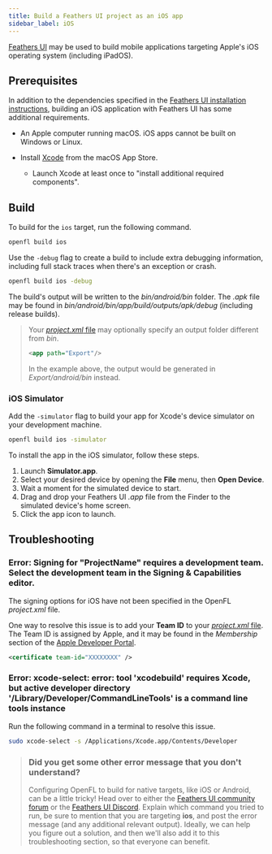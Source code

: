 ```yaml
---
title: Build a Feathers UI project as an iOS app
sidebar_label: iOS
---
```


[Feathers UI](/) may be used to build mobile applications targeting Apple's iOS operating system (including iPadOS).

## Prerequisites

In addition to the dependencies specified in the [Feathers UI installation instructions](./installation.md), building an iOS application with Feathers UI has some additional requirements.

- An Apple computer running macOS. iOS apps cannot be built on Windows or Linux.

- Install [Xcode](https://developer.apple.com/xcode/) from the macOS App Store.

  - Launch Xcode at least once to "install additional required components".

## Build

To build for the `ios` target, run the following command.

```sh
openfl build ios
```

Use the `-debug` flag to create a build to include extra debugging information, including full stack traces when there's an exception or crash.

```sh
openfl build ios -debug
```

The build's output will be written to the _bin/android/bin_ folder. The _.apk_ file may be found in _bin/android/bin/app/build/outputs/apk/debug_ (including release builds).

> Your [_project.xml_ file](https://lime.openfl.org/docs/project-files/xml-format/) may optionally specify an output folder different from _bin_.
>
> ```xml
> <app path="Export"/>
> ```
>
> In the example above, the output would be generated in _Export/android/bin_ instead.

### iOS Simulator

Add the `-simulator` flag to build your app for Xcode's device simulator on your development machine.

```sh
openfl build ios -simulator
```

To install the app in the iOS simulator, follow these steps.

1. Launch **Simulator.app**.
1. Select your desired device by opening the **File** menu, then **Open Device**.
1. Wait a moment for the simulated device to start.
1. Drag and drop your Feathers UI _.app_ file from the Finder to the simulated device's home screen.
1. Click the app icon to launch.

## Troubleshooting

### Error: Signing for "ProjectName" requires a development team. Select the development team in the Signing & Capabilities editor.

The signing options for iOS have not been specified in the OpenFL _project.xml_ file.

One way to resolve this issue is to add your **Team ID** to your [_project.xml_ file](https://lime.openfl.org/docs/project-files/xml-format/). The Team ID is assigned by Apple, and it may be found in the _Membership_ section of the [Apple Developer Portal](https://developer.apple.com/account/).

```xml
<certificate team-id="XXXXXXXX" />
```

### Error: xcode-select: error: tool 'xcodebuild' requires Xcode, but active developer directory '/Library/Developer/CommandLineTools' is a command line tools instance

Run the following command in a terminal to resolve this issue.

```sh
sudo xcode-select -s /Applications/Xcode.app/Contents/Developer
```

> ### Did you get some other error message that you don't understand?
>
> Configuring OpenFL to build for native targets, like iOS or Android, can be a little tricky! Head over to either the [Feathers UI community forum](https://community.feathersui.com/) or the [Feathers UI Discord](https://discord.feathersui.com/). Explain which command you tried to run, be sure to mention that you are targeting **ios**, and post the error message (and any additional relevant output). Ideally, we can help you figure out a solution, and then we'll also add it to this troubleshooting section, so that everyone can benefit.
